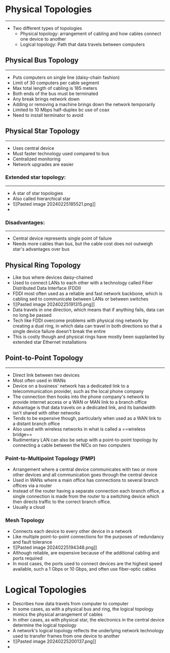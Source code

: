 # Physical Topologies
---
- Two different types of topologies
	- Physical topology: arrangement of cabling and how cables connect one device to another
	- Logical topology: Path that data travels between computers
## Physical Bus Topology
---
- Puts computers on single line (daisy-chain fashion)
- Limit of 30 computers per cable segment
- Max total length of cabling is 185 meters
- Both ends of the bus must be terminated
- Any break brings network down
- Adding or removing a machine brings down the network temporarily
- Limited to 10 Mbps half-duplex bc use of coax
- Need to install terminator to avoid
## Physical Star Topology
---
- Uses central device
- Must faster technology used compared to bus
- Centralized monitoring
- Network upgrades are easier
### Extended star topology:
---
- A star of star topologies
- Also called hierarchical star
- ![[Pasted image 20240225185521.png]]
- 
### Disadvantages:
---
- Central device represents single point of failure
- Needs more cables than bus, but the cable cost does not outweigh star's advantages over bus
## Physical Ring Topology
- Like bus where devices daisy-chained 
- Used to connect LANs to each other with a technology called Fiber Distributed Data Interface (FDDI)
- FDDI most often used as a reliable and fast network backbone, which is cabling sed to communicate between LANs or between switches
- ![[Pasted image 20240225191315.png]]
- Data travels in one direction, which means that if anything fails, data can no long be passed
- Tech like FDDI overcome problems with physical ring network by creating a dual ring, in which data can travel in both directions so that a single device failure doesn't break the entire
- This is costly though and physical rings have mostly been supplanted by extended star Ethernet installations
## Point-to-Point Topology
---
- Direct link between two devices
- Most often used in WANs
- Device on a business' network has a dedicated link to a telecommunication provider, such as the local phone company
- The connection then hooks into the phone company's network to provide internet access or a WAN or MAN link to a branch office
- Advantage is that data travels on a dedicated link, and its bandwidth isn't shared with other networks
- Tends to be expensive though, particularly when used as a WAN link to a distant branch office
- Also used with wireless networks in what is called a ==wireless bridge==
- Rudimentary LAN can also be setup with a point-to-point topology by connecting a cable between the NICs on two computers
### Point-to-Multipoint Topology (PMP)
- Arrangement where a central device communicates with two or more other devices and all communication goes through the central device
- Used in WANs where a main office has connections to several branch offices via a router
- Instead of the router having a separate connection each branch office, a single connection is made from the router to a switching device which then directs traffic to the correct branch office.
- Usually a cloud
### Mesh Topology
- Connects each device to every other device in a network
- Like multiple point-to-point connections for the purposes of redundancy and fault tolerance
- ![[Pasted image 20240225194348.png]]
- Although reliable, are expensive because of the additional cabling and ports required
- In most cases, the ports used to connect devices are the highest speed available, such a 1 Gbps or 10 Gbps, and often use fiber-optic cables
# Logical Topologies
- Describes how data travels from computer to computer
- In some cases, as with a physical bus and ring, the logical topology mimics the physical arrangement of cables
- In other cases, as with physical star, the electronics in the central device determine the logical topology
- A network's logical topology reflects the underlying network technology used to transfer frames from one device to another
- ![[Pasted image 20240225200137.png]]
- 